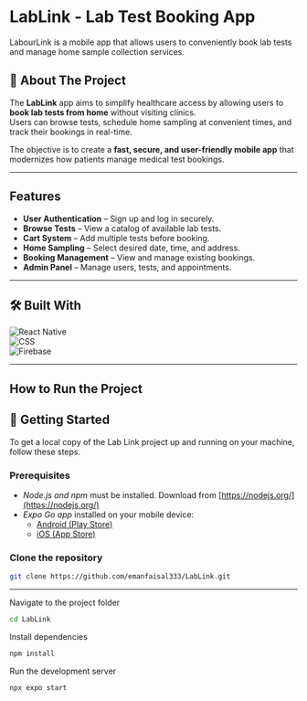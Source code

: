 # **LabLink - Lab Test Booking App**
LabourLink is a mobile app that allows users to conveniently book lab tests and manage home sample collection services.


## 📖 **About The Project**

The **LabLink** app aims to simplify healthcare access by allowing users to **book lab tests from home** without visiting clinics.  
Users can browse tests, schedule home sampling at convenient times, and track their bookings in real-time.  

The objective is to create a **fast, secure, and user-friendly mobile app** that modernizes how patients manage medical test bookings.

---

## **Features**

- **User Authentication** – Sign up and log in securely.  
- **Browse Tests** – View a catalog of available lab tests.  
- **Cart System** – Add multiple tests before booking.  
- **Home Sampling** – Select desired date, time, and address.  
- **Booking Management** – View and manage existing bookings.  
- **Admin Panel** – Manage users, tests, and appointments.  

---

## 🛠️ **Built With**

![React Native](https://img.shields.io/badge/Frontend-React%20Native-61DAFB?style=for-the-badge&logo=react)  
![CSS](https://img.shields.io/badge/Styling-CSS-264de4?style=for-the-badge&logo=css3&logoColor=white)  
![Firebase](https://img.shields.io/badge/Backend-Firebase-FFCA28?style=for-the-badge&logo=firebase)

---

## **How to Run the Project**

## 🚀 Getting Started

To get a local copy of the Lab Link project up and running on your machine, follow these steps.

### Prerequisites

- *Node.js and npm* must be installed. Download from [https://nodejs.org/](https://nodejs.org/)
- *Expo Go app* installed on your mobile device:
  - [Android (Play Store)](https://play.google.com/store/apps/details?id=host.exp.exponent)
  - [iOS (App Store)](https://apps.apple.com/app/expo-go/id982107779)

### **Clone the repository**
```bash
git clone https://github.com/emanfaisal333/LabLink.git
```
---
Navigate to the project folder
```bash
cd LabLink
```
Install dependencies
```bash
npm install
```
Run the development server
```bash
npx expo start
```
